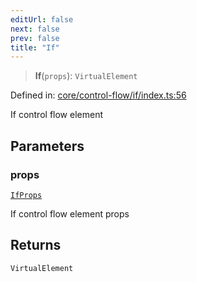 ```yaml
---
editUrl: false
next: false
prev: false
title: "If"
---
```


> **If**(`props`): `VirtualElement`

Defined in: [core/control-flow/if/index.ts:56](https://github.com/OfirTheOne/sigjs/blob/990f9c2a70d38ca041cbd102a37f74a99eedb608/sig/lib/core/control-flow/if/index.ts#L56)

If control flow element

## Parameters

### props

[`IfProps`](/api/core-index/interfaces/ifprops/)

If control flow element props

## Returns

`VirtualElement`
